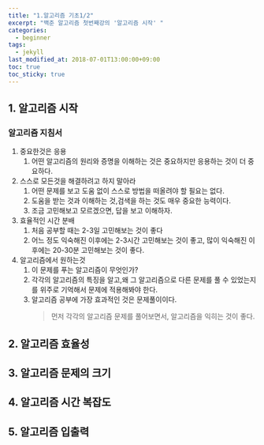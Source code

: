 ```yaml
---
title: "1.알고리즘 기초1/2"
excerpt: "백준 알고리즘 첫번째강의 '알고리즘 시작' "
categories:
  - beginner
tags:
  - jekyll
last_modified_at: 2018-07-01T13:00:00+09:00
toc: true
toc_sticky: true
---
```


## 1. 알고리즘 시작

### 알고리즘 지침서

1. 중요한것은 응용
   1. 어떤 알고리즘의 원리와 증명을 이해하는 것은 중요하지만 응용하는 것이 더 중요하다.
2. 스스로 모든것을 해결하려고 하지 말아라
   1. 어떤 문제를 보고 도움 없이 스스로 방법을 떠올려야 할 필요는 없다.
   2. 도움을 받는 것과 이해하는 것,검색을 하는 것도 매우 중요한 능력이다.
   3. 조금 고민해보고 모르겠으면, 답을 보고 이해하자.
3. 효율적인 시간 분배
   1. 처음 공부할 때는 2-3일 고민해보는 것이 좋다
   2. 어느 정도 익숙해진 이후에는 2-3시간 고민해보는 것이 좋고, 많이 익숙해진 이후에는 20-30분 고민해보는 것이 좋다.
4. 알고리즘에서 원하는것
   1. 이 문제를 푸는 알고리즘이 무엇인가?
   2. 각각의 알고리즘의 특징을 알고,왜 그 알고리즘으로 다른 문제를 풀 수
      있었는지를 위주로 기억해서 문제에 적용해봐야 한다.
   3. 알고리즘 공부에 가장 효과적인 것은 문제풀이이다.
      > 먼저 각각의 알고리즘 문제를 풀어보면서, 알고리즘을 익히는 것이 좋다.

## 2. 알고리즘 효율성

## 3. 알고리즘 문제의 크기

## 4. 알고리즘 시간 복잡도

## 5. 알고리즘 입출력
